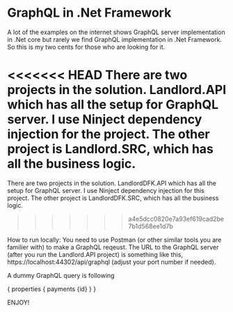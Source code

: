 # GraphQL in .Net Framework
A lot of the examples on the internet shows GraphQL server implementation in .Net core but rarely we find GraphQL implementation in .Net Framework. So this is my two cents for those who are looking for it.

<<<<<<< HEAD
There are two projects in the solution. Landlord.API which has all the setup for GraphQL server. I use Ninject dependency injection for the project. The other project is Landlord.SRC, which has all the business logic.
=======
There are two projects in the solution. LandlordDFK.API which has all the setup for GraphQL server. I use Ninject dependency injection for this project. The other project is LandlordDFK.SRC, which has all the business logic.
>>>>>>> a4e5dcc0820e7a93ef619cad2be7b1d568ee1d7b


How to run locally: You need to use Postman (or other similar tools you are familier with) to make a GraphQL reqeust. The URL to the GraphQL server (after you run the Landlord.API project) is something like this, https://localhost:44302/api/graphql (adjust your port number if needed).

A dummy GraphQL query is following 

{
  properties { payments {id} }
}



ENJOY!
